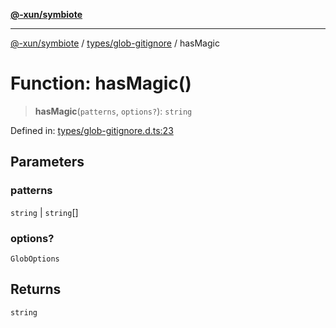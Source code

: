 [**@-xun/symbiote**](../../../README.md)

***

[@-xun/symbiote](../../../README.md) / [types/glob-gitignore](../README.md) / hasMagic

# Function: hasMagic()

> **hasMagic**(`patterns`, `options?`): `string`

Defined in: [types/glob-gitignore.d.ts:23](https://github.com/Xunnamius/symbiote/blob/b6645a7e13ad9c4a85e6a278cbf060db1e4bf320/types/glob-gitignore.d.ts#L23)

## Parameters

### patterns

`string` | `string`[]

### options?

`GlobOptions`

## Returns

`string`
